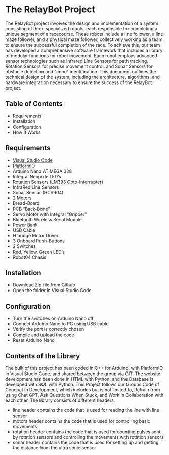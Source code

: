 # The RelayBot Project

The RelayBot project involves the design and implementation of a system consisting of three specialized robots, each responsible for completing a unique segment of a racecourse. These robots include a line follower, a line maze follower, and a physical maze follower, collectively working as a team to ensure the successful completion of the race.
To achieve this, our team has developed a comprehensive software framework that includes a library of modular functions for robot movement. Each robot employs advanced sensor technologies such as Infrared Line Sensors for path tracking, Rotation Sensors for precise movement control, and Sonar Sensors for obstacle detection and "cone" identification.
This document outlines the technical design of the system, including the architecture, algorithms, and hardware integration necessary to ensure the success of the RelayBot project.

## Table of Contents
- Requirements
- Installation
- Configuration
- How It Works

## Requirements
- [Visual Studio Code](https://code.visualstudio.com/download)
- [PlatformIO](https://platformio.org/install/ide?install=vscode)
- Arduino Nano AT MEGA 328 
- Integral Neopixle LED’s 
- Rotation Sensors (LM393 Opto-Interrupter) 
- InfraRed Line Sensors 
- Sonar Sensor (HCSR04) 
- 2 Motors 
- Bread-Board
- PCB “Back-Bone” 
- Servo Motor with Integral “Gripper” 
- Bluetooth Wireless Serial Module 
- Power Bank 
- USB Cable 
- H bridge Motor Driver 
- 3 Onboard Push-Buttons 
- 2 Switches 
- Red, Yellow, Green LED’s 
- Robot04 Chasis 

## Installation
- Download Zip file from Github
- Open the folder in Visual Studio Code

## Configuration
- Turn the switches on Arduino Nano off
- Connect Arduino Nano to PC using USB cable
- Verify the port is correctly chosen
- Compile and upload the code
- Reset Arduino Nano

## Contents of the Library
The bulk of this project has been coded in C++ for Arduino, with PlatformIO in Visual Studio Code, and shared between the group via GIT. The website development has been done in HTML with Python, and the Database is developed with SQL with Python. This Project follows our Groups Code of Conduct in Development, which includes but is not limited to, Refrain from using Chat GPT, Ask Questions When Stuck, and Work in Collaboration with each other. The library consists of different headers.
- line header contains the code that is used for reading the line with line sensor
- motors header contains the code that is used for controlling basic movements
- rotation header contains the code that is used for counting pulses sent by rotation sensors and controlling the movements with rotation sensors
- sonar header contains the code that is used for setting up and getting the distance from the ultra sonic sensor
